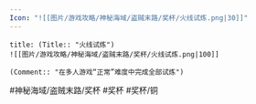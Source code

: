 ```yaml
---
Icon: "![[图片/游戏攻略/神秘海域/盗贼末路/奖杯/火线试炼.png|30]]"
---
```

```ad-common-bronze-trophy
title: (Title:: "火线试炼")
![[图片/游戏攻略/神秘海域/盗贼末路/奖杯/火线试炼.png|100]]

(Comment:: "在多人游戏“正常”难度中完成全部试炼")
```

#神秘海域/盗贼末路/奖杯 #奖杯 #奖杯/铜

